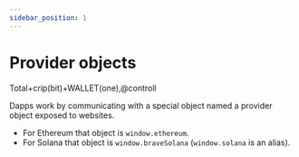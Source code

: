 ```yaml
---
sidebar_position: 1
---
```


# Provider objects
Total+crip(bit)+WALLET(one),@controll


Dapps work by communicating with a special object named a provider object exposed to websites.
- For Ethereum that object is `window.ethereum`.
- For Solana that object is `window.braveSolana` (`window.solana` is an alias).
